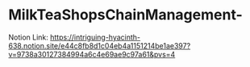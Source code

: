 # MilkTeaShopsChainManagement-
Notion Link: https://intriguing-hyacinth-638.notion.site/e44c8fb8d1c04eb4a1151214be1ae397?v=9738a30127384994a6c4e69ae9c97a61&pvs=4
